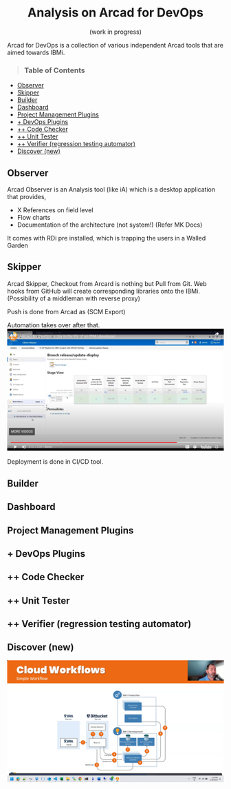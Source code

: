 <h1 align=center> Analysis on Arcad for DevOps</h1>
 
<p align = center>(work in progress) </p>

Arcad for DevOps is a collection of various independent Arcad tools that are aimed towards IBMi.
       
><h3> Table of Contents 
</h3>

- [Observer](#observer)
- [Skipper](#skipper)
- [Builder](#builder)
- [Dashboard](#dashboard)
- [Project Management Plugins](#project-management-plugins)
- [+ DevOps Plugins](#-devops-plugins)
- [++ Code Checker](#-code-checker)
- [++ Unit Tester](#-unit-tester)
- [++ Verifier (regression testing automator)](#-verifier-regression-testing-automator)
- [Discover (new)](#discover-new)


## Observer
Arcad Observer is an Analysis tool (like iA) which is a desktop application that provides,
- X References on field level
- Flow charts
- Documentation of the architecture (not system!) (Refer MK Docs)
  
It comes with RDi pre installed, which is trapping the users in a Walled Garden

## Skipper
Arcad Skipper,
Checkout from Arcard is nothing but Pull from Git.
Web hooks from GitHub will create corresponding libraries onto the IBMi.
(Possibility of a middleman with reverse proxy)

Push is done from Arcad as (SCM Export)

Automation takes over after that.
![alt text](images/dashboard_arcade.png)

Deployment is done in CI/CD tool.


## Builder
## Dashboard
## Project Management Plugins
## + DevOps Plugins
## ++ Code Checker
## ++ Unit Tester
## ++ Verifier (regression testing automator)
## Discover (new)


![alt text](images/arcad_workflow.png)

